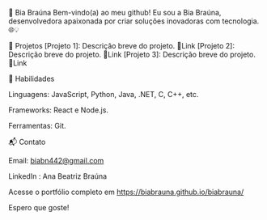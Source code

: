 
🌟 Bia Braúna
Bem-vindo(a) ao meu github! Eu sou a Bia Braúna, desenvolvedora apaixonada por criar soluções inovadoras com tecnologia. 🌐💡

🚀 Projetos
[Projeto 1]: Descrição breve do projeto. 🔗Link
[Projeto 2]: Descrição breve do projeto. 🔗Link
[Projeto 3]: Descrição breve do projeto. 🔗Link

💼 Habilidades

Linguagens: JavaScript, Python, Java, .NET, C, C++, etc.

Frameworks: React e Node.js.

Ferramentas: Git.

📬 Contato

Email: biabn442@gmail.com

LinkedIn : Ana Beatriz Braúna

Acesse o portfólio completo em https://biabrauna.github.io/biabrauna/

Espero que goste!
